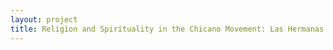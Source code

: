 ```yaml
--- 
layout: project 
title: Religion and Spirituality in the Chicano Movement: Las Hermanas & P.A.D.R.E.S. Collection (1971-1994)
---
```



